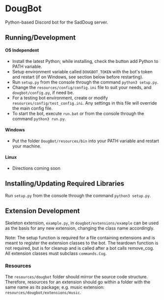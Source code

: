 # DougBot
Python-based Discord bot for the SadDoug server.

## Running/Development

#### OS Independent
* Install the latest Python; while installing, check the button add Python to PATH variable.
* Setup environment variable called `DOUGBOT_TOKEN` with the bot's token and restart (if on Windows, see section below before restarting).
* Run `setup.py` from the console through the command `python3 setup.py`.
* Change the `resources/config/config.ini` file to suit your needs, and `dougbot/config.py`, if need be.
* For a testing bot environment, create or modify `resources/config/test_config.ini`. Any settings in this file will override the main config file.
* To start the bot, execute `run.bat` or from the console through the command `python3 run.py`.

#### Windows
* Put the folder `DougBot/resources/bin` into your PATH variable and restart your machine.

#### Linux
* Directions coming soon

## Installing/Updating Required Libraries
Run `setup.py` from the console through the command `python3 setup.py`.

## Extension Development
Skeleton extension, `example.py`, in `dougbot/extensions/example` can be used as the basis for any new extension, changing the class name accordingly.

Note: The setup function is required for a file containing extensions and is meant to register the extension classes to the bot. The teardown function is not required, but is for cleanup and is called after a bot calls remove_cog.
All extension classes must subclass `commands.Cog`.

### Resources
The `resources/dougbot` folder should mirror the source code structure. Therefore, resources for an extension should go within a folder with the same name as its package; e.g. music extension: `resources/dougbot/extensions/music`.
